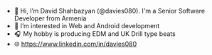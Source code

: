 - 👋 Hi, I’m David Shahbazyan (@davies080). I'm a Senior Software Developer from Armenia
- 👀 I’m interested in Web and Android development
- :headphones: My hobby is producing EDM and UK Drill type beats
- :globe_with_meridians: https://www.linkedin.com/in/davies080

<!---
davies080/davies080 is a ✨ special ✨ repository because its `README.md` (this file) appears on your GitHub profile.
You can click the Preview link to take a look at your changes.
--->
